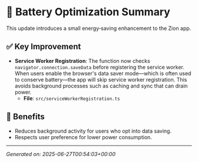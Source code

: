 # 🔋 Battery Optimization Summary

This update introduces a small energy‑saving enhancement to the Zion app.

## ✅ Key Improvement

- **Service Worker Registration**: The function now checks `navigator.connection.saveData` before registering the service worker. When users enable the browser's data saver mode—which is often used to conserve battery—the app will skip service worker registration. This avoids background processes such as caching and sync that can drain power.
  - **File**: `src/serviceWorkerRegistration.ts`

## 🌟 Benefits

- Reduces background activity for users who opt into data saving.
- Respects user preference for lower power consumption.

---

_Generated on: 2025-06-27T00:54:03+00:00_
